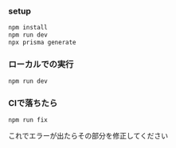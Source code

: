 ### setup

```bash
npm install
npm run dev
npx prisma generate
```

### ローカルでの実行

```bash
npm run dev
```
### CIで落ちたら
```
npm run fix
```
これでエラーが出たらその部分を修正してください
